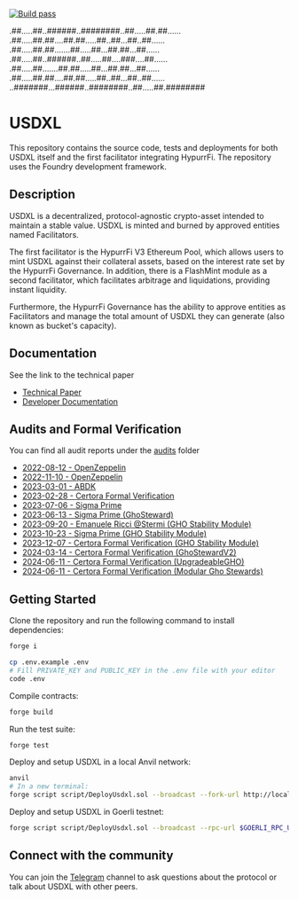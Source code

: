 [![Build pass](https://github.com/aave/gho/actions/workflows/node.js.yml/badge.svg)](https://github.com/aave/gho/actions/workflows/node.js.yml)

.##.....##..######..########..##.....##.##......
.##.....##.##....##.##.....##..##...##..##......
.##.....##.##.......##.....##...##.##...##......
.##.....##..######..##.....##....###....##......
.##.....##.......##.##.....##...##.##...##......
.##.....##.##....##.##.....##..##...##..##......
..#######...######..########..##.....##.########

# USDXL

This repository contains the source code, tests and deployments for both USDXL itself and the first facilitator integrating HypurrFi. The repository uses the Foundry development framework.

## Description

USDXL is a decentralized, protocol-agnostic crypto-asset intended to maintain a stable value. USDXL is minted and burned by approved entities named Facilitators.

The first facilitator is the HypurrFi V3 Ethereum Pool, which allows users to mint USDXL against their collateral assets, based on the interest rate set by the HypurrFi Governance. In addition, there is a FlashMint module as a second facilitator, which facilitates arbitrage and liquidations, providing instant liquidity.

Furthermore, the HypurrFi Governance has the ability to approve entities as Facilitators and manage the total amount of USDXL they can generate (also known as bucket's capacity).

## Documentation

See the link to the technical paper

- [Technical Paper](./techpaper/GHO_Technical_Paper.pdf)
- [Developer Documentation](https://docs.gho.xyz/)

## Audits and Formal Verification

You can find all audit reports under the [audits](./audits/) folder

- [2022-08-12 - OpenZeppelin](./audits/2022-08-12_Openzeppelin-v1.pdf)
- [2022-11-10 - OpenZeppelin](./audits/2022-11-10_Openzeppelin-v2.pdf)
- [2023-03-01 - ABDK](./audits/2023-03-01_ABDK.pdf)
- [2023-02-28 - Certora Formal Verification](./certora/reports/Aave_Gho_Formal_Verification_Report.pdf)
- [2023-07-06 - Sigma Prime](./audits/2023-07-06_SigmaPrime.pdf)
- [2023-06-13 - Sigma Prime (GhoSteward)](./audits/2023-06-13_GhoSteward_SigmaPrime.pdf)
- [2023-09-20 - Emanuele Ricci @Stermi (GHO Stability Module)](./audits/2023-09-20_GSM_Stermi.pdf)
- [2023-10-23 - Sigma Prime (GHO Stability Module)](./audits/2023-10-23_GSM_SigmaPrime.pdf)
- [2023-12-07 - Certora Formal Verification (GHO Stability Module)](./certora/reports/Formal_Verification_Report_of_GHO_Stability_Module.pdf)
- [2024-03-14 - Certora Formal Verification (GhoStewardV2)](./audits/2024-03-14_GhoStewardV2_Certora.pdf)
- [2024-06-11 - Certora Formal Verification (UpgradeableGHO)](./audits/2024-06-11_UpgradeableGHO_Certora.pdf)
- [2024-06-11 - Certora Formal Verification (Modular Gho Stewards)](./audits/2024-09-15_ModularGhoStewards_Certora.pdf)

## Getting Started

Clone the repository and run the following command to install dependencies:

```sh
forge i
```

```sh
cp .env.example .env
# Fill PRIVATE_KEY and PUBLIC_KEY in the .env file with your editor
code .env
```

Compile contracts:

```sh
forge build
```

Run the test suite:

```sh
forge test
```

Deploy and setup USDXL in a local Anvil network:

```sh
anvil
# In a new terminal:
forge script script/DeployUsdxl.sol --broadcast --fork-url http://localhost:8545
```

Deploy and setup USDXL in Goerli testnet:

```sh
forge script script/DeployUsdxl.sol --broadcast --rpc-url $GOERLI_RPC_URL
```

## Connect with the community

You can join the [Telegram](https://t.me/+YvsBvSxlQrVhNDkx) channel to ask questions about the protocol or talk about USDXL with other peers.
